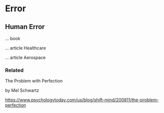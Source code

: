 # Error

## Human Error

... book

... article Healthcare

... article Aerospace

### Related

The Problem with Perfection

by Mel Schwartz

https://www.psychologytoday.com/us/blog/shift-mind/200811/the-problem-perfection
